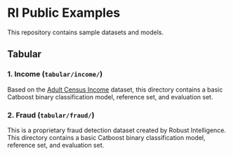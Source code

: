 # RI Public Examples

This repository contains sample datasets and models.

## Tabular
### 1. Income (`tabular/income/`)
Based on the [Adult Census Income](https://www.kaggle.com/datasets/uciml/adult-census-income) dataset, this directory contains a basic Catboost binary classification model, reference set, and evaluation set.

### 2. Fraud (`tabular/fraud/`)
This is a proprietary fraud detection dataset created by Robust Intelligence. This directory contains a basic Catboost binary classification model, reference set, and evaluation set.
